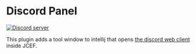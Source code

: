 # Discord Panel
[![Discord server](https://img.shields.io/discord/781622928189947914?label=DISCORD&style=for-the-badge)](https://discord.gg/6hNGxHXrph)

This plugin adds a tool window to intellij that opens
[the discord web client](https://discord.com/app) inside JCEF.
